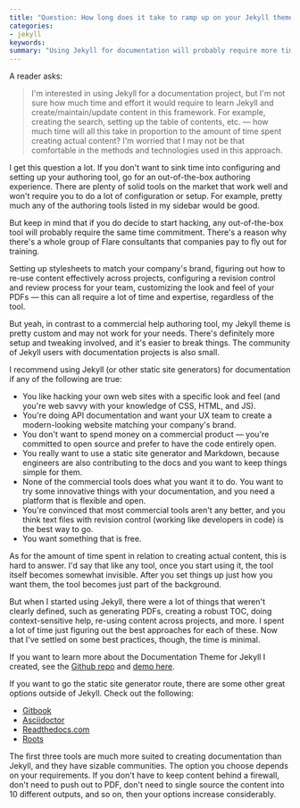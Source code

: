 ```yaml
---
title: "Question: How long does it take to ramp up on your Jekyll theme?"
categories:
- jekyll
keywords: 
summary: "Using Jekyll for documentation will probably require more time and effort than a commercial out-of-the-box authoring tool. On the other hand, Jekyll may be more suitable to you if you're customizing a doc website, want a developer's workflow, or simply want the freedom of using open source tools and working in code."
---
```


A reader asks:

> I'm interested in using Jekyll for a documentation project, but I'm not sure how much time and effort it would require to learn Jekyll and create/maintain/update content in this framework. For example, creating the search, setting up the table of contents, etc. &mdash; how much time will all this take in proportion to the amount of time spent creating actual content? I'm worried that I may not be that comfortable in the methods and technologies used in this approach.

I get this question a lot. If you don't want to sink time into configuring and setting up your authoring tool, go for an out-of-the-box authoring experience. There are plenty of solid tools on the market that work well and won't require you to do a lot of configuration or setup. For example, pretty much any of the authoring tools listed in my sidebar would be good.
 
But keep in mind that if you do decide to start hacking, any out-of-the-box tool will probably require the same time commitment. There's a reason why there's a whole group of Flare consultants that companies pay to fly out for training. 

Setting up stylesheets to match your company's brand, figuring out how to re-use content effectively across projects, configuring a revision control and review process for your team, customizing the look and feel of your PDFs &mdash; this can all require a lot of time and expertise, regardless of the tool.

But yeah, in contrast to a commercial help authoring tool, my Jekyll theme is pretty custom and may not work for your needs. There's definitely more setup and tweaking involved, and it's easier to break things. The community of Jekyll users with documentation projects is also small. 

I recommend using Jekyll (or other static site generators) for documentation if any of the following are true: 
 
* You like hacking your own web sites with a specific look and feel (and you're web savvy with your knowledge of CSS, HTML, and JS).
* You're doing API documentation and want your UX team to create a modern-looking website matching your company's brand.
* You don't want to spend money on a commercial product &mdash; you're committed to open source and prefer to have the code entirely open.
* You really want to use a static site generator and Markdown, because engineers are also contributing to the docs and you want to keep things simple for them.
* None of the commercial tools does what you want it to do. You want to try some innovative things with your documentation, and you need a platform that is flexible and open.
* You're convinced that most commercial tools aren't any better, and you think text files with revision control (working like developers in code) is the best way to go.
* You want something that is free.

As for the amount of time spent in relation to creating actual content, this is hard to answer. I'd say that like any tool, once you start using it, the tool itself becomes somewhat invisible. After you set things up just how you want them, the tool becomes just part of the background. 

But when I started using Jekyll, there were a lot of things that weren't clearly defined, such as generating PDFs, creating a robust TOC, doing context-sensitive help, re-using content across projects, and more. I spent a lot of time just figuring out the best approaches for each of these. Now that I've settled on some best practices, though, the time is minimal.

If you want to learn more about the Documentation Theme for Jekyll I created, see the [Github repo](https://github.com/tomjoht/documentation-theme-jekyll) and [demo here](https://idratherbewriting.com/documentation-theme-jekyll).

If you want to go the static site generator route, there are some other great options outside of Jekyll. Check out the following:

* [Gitbook](https://www.gitbook.com/)
* [Asciidoctor](http://asciidoctor.org/)
* [Readthedocs.com](https://readthedocs.com/)
* [Roots](http://roots.cx/)

The first three tools are much more suited to creating documentation than Jekyll, and they have sizable communities. The option you choose depends on your requirements. If you don't have to keep content behind a firewall, don't need to push out to PDF, don't need to single source the content into 10 different outputs, and so on, then your options increase considerably.

